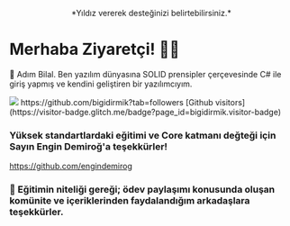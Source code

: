 <p align="center"> *Yıldız vererek desteğinizi belirtebilirsiniz.* </p>

# Merhaba Ziyaretçi! 👋😃

🌱 Adım Bilal. Ben yazılım dünyasına SOLID prensipler çerçevesinde C# ile giriş yapmış ve kendini geliştiren bir yazılımcıyım.

<img src="https://github-readme-stats.vercel.app/api?username=bigidirmik&count_private=true&show_icons=true&theme=nightowl">
https://github.com/bigidirmik?tab=followers
[Github visitors](https://visitor-badge.glitch.me/badge?page_id=bigidirmik.visitor-badge)


### Yüksek standartlardaki eğitimi ve Core katmanı değteği için Sayın Engin Demiroğ'a teşekkürler!
https://github.com/engindemirog
### 🔭 Eğitimin niteliği gereği; ödev paylaşımı konusunda oluşan komünite ve içeriklerinden faydalandığım arkadaşlara teşekkürler.

<!--
**bigidirmik/bigidirmik** is a ✨ _special_ ✨ repository because its `README.md` (this file) appears on your GitHub profile.

Here are some ideas to get you started:

- 🔭 I’m currently working on ...
- 🌱 I’m currently learning ...
- 👯 I’m looking to collaborate on ...
- 🤔 I’m looking for help with ...
- 💬 Ask me about ...
- 📫 How to reach me: ...
- 😄 Pronouns: ...
- ⚡ Fun fact: ...
-->
